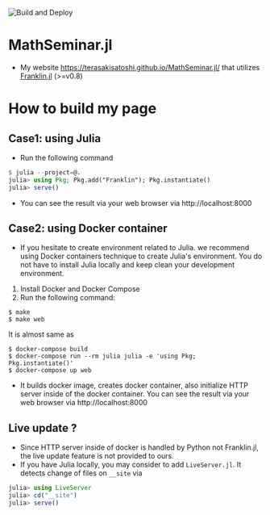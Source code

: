 ![Build and Deploy](https://github.com/terasakisatoshi/MathSeminar.jl/workflows/Build%20and%20Deploy/badge.svg)

# MathSeminar.jl

- My website https://terasakisatoshi.github.io/MathSeminar.jl/ that utilizes [Franklin.jl](https://franklinjl.org/) (>=v0.8)

# How to build my page

## Case1: using Julia

- Run the following command

```julia
$ julia --project=@.
julia> using Pkg; Pkg.add("Franklin"); Pkg.instantiate()
julia> serve()
```

- You can see the result via your web browser via http://localhost:8000

## Case2: using Docker container

- If you hesitate to create environment related to Julia. we recommend using Docker containers technique to create Julia's environment. You do not have to install Julia locally and keep clean your development environment.

1. Install Docker and Docker Compose
2. Run the following command:

```console
$ make
$ make web
```

It is almost same as

```console
$ docker-compose build
$ docker-compose run --rm julia julia -e 'using Pkg; Pkg.instantiate()'
$ docker-compose up web
```

- It builds docker image, creates docker container, also initialize HTTP server inside of the docker container. You can see the result via your web browser via http://localhost:8000

## Live update ?

- Since HTTP server inside of docker is handled by Python not Franklin.jl, the live update feature is not provided to ours.
- If you have Julia locally, you may consider to add `LiveServer.jl`. It detects change of files on `__site` via

```julia
julia> using LiveServer
julia> cd("__site")
julia> serve()
```
